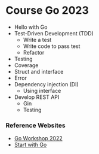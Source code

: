 # Course Go 2023
* Hello with Go
* Test-Driven Development (TDD)
  * Write a test
  * Write code to pass test
  * Refactor
* Testing
* Coverage
* Struct and interface
* Error
* Dependency injection (DI)
  * Using interface
* Develop REST API
  * Gin
  * Testing


### Reference Websites
* [Go Workshop 2022](https://github.com/up1/course-go-2022)
* [Start with Go](https://boyter.org/posts/how-to-start-go-project-2023/)
